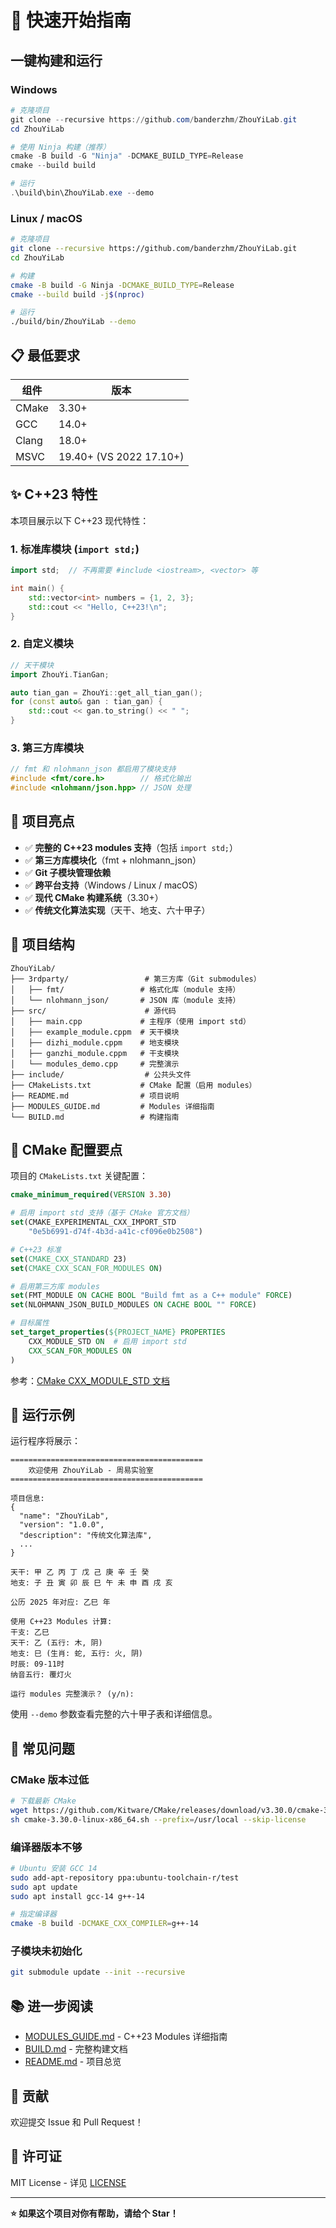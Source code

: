 # 🚀 快速开始指南

## 一键构建和运行

### Windows

```powershell
# 克隆项目
git clone --recursive https://github.com/banderzhm/ZhouYiLab.git
cd ZhouYiLab

# 使用 Ninja 构建（推荐）
cmake -B build -G "Ninja" -DCMAKE_BUILD_TYPE=Release
cmake --build build

# 运行
.\build\bin\ZhouYiLab.exe --demo
```

### Linux / macOS

```bash
# 克隆项目
git clone --recursive https://github.com/banderzhm/ZhouYiLab.git
cd ZhouYiLab

# 构建
cmake -B build -G Ninja -DCMAKE_BUILD_TYPE=Release
cmake --build build -j$(nproc)

# 运行
./build/bin/ZhouYiLab --demo
```

## 📋 最低要求

| 组件 | 版本 |
|------|------|
| CMake | 3.30+ |
| GCC | 14.0+ |
| Clang | 18.0+ |
| MSVC | 19.40+ (VS 2022 17.10+) |

## ✨ C++23 特性

本项目展示以下 C++23 现代特性：

### 1. 标准库模块 (`import std;`)

```cpp
import std;  // 不再需要 #include <iostream>, <vector> 等

int main() {
    std::vector<int> numbers = {1, 2, 3};
    std::cout << "Hello, C++23!\n";
}
```

### 2. 自定义模块

```cpp
// 天干模块
import ZhouYi.TianGan;

auto tian_gan = ZhouYi::get_all_tian_gan();
for (const auto& gan : tian_gan) {
    std::cout << gan.to_string() << " ";
}
```

### 3. 第三方库模块

```cpp
// fmt 和 nlohmann_json 都启用了模块支持
#include <fmt/core.h>        // 格式化输出
#include <nlohmann/json.hpp> // JSON 处理
```

## 🎯 项目亮点

- ✅ **完整的 C++23 modules 支持**（包括 `import std;`）
- ✅ **第三方库模块化**（fmt + nlohmann_json）
- ✅ **Git 子模块管理依赖**
- ✅ **跨平台支持**（Windows / Linux / macOS）
- ✅ **现代 CMake 构建系统**（3.30+）
- ✅ **传统文化算法实现**（天干、地支、六十甲子）

## 📂 项目结构

```
ZhouYiLab/
├── 3rdparty/                 # 第三方库（Git submodules）
│   ├── fmt/                 # 格式化库（module 支持）
│   └── nlohmann_json/       # JSON 库（module 支持）
├── src/                      # 源代码
│   ├── main.cpp             # 主程序（使用 import std）
│   ├── example_module.cppm  # 天干模块
│   ├── dizhi_module.cppm    # 地支模块
│   ├── ganzhi_module.cppm   # 干支模块
│   └── modules_demo.cpp     # 完整演示
├── include/                  # 公共头文件
├── CMakeLists.txt           # CMake 配置（启用 modules）
├── README.md                # 项目说明
├── MODULES_GUIDE.md         # Modules 详细指南
└── BUILD.md                 # 构建指南
```

## 🔧 CMake 配置要点

项目的 `CMakeLists.txt` 关键配置：

```cmake
cmake_minimum_required(VERSION 3.30)

# 启用 import std 支持（基于 CMake 官方文档）
set(CMAKE_EXPERIMENTAL_CXX_IMPORT_STD
    "0e5b6991-d74f-4b3d-a41c-cf096e0b2508")

# C++23 标准
set(CMAKE_CXX_STANDARD 23)
set(CMAKE_CXX_SCAN_FOR_MODULES ON)

# 启用第三方库 modules
set(FMT_MODULE ON CACHE BOOL "Build fmt as a C++ module" FORCE)
set(NLOHMANN_JSON_BUILD_MODULES ON CACHE BOOL "" FORCE)

# 目标属性
set_target_properties(${PROJECT_NAME} PROPERTIES
    CXX_MODULE_STD ON  # 启用 import std
    CXX_SCAN_FOR_MODULES ON
)
```

参考：[CMake CXX_MODULE_STD 文档](https://cmake.org/cmake/help/latest/prop_tgt/CXX_MODULE_STD.html)

## 📖 运行示例

运行程序将展示：

```
===========================================
    欢迎使用 ZhouYiLab - 周易实验室
===========================================

项目信息:
{
  "name": "ZhouYiLab",
  "version": "1.0.0",
  "description": "传统文化算法库",
  ...
}

天干: 甲 乙 丙 丁 戊 己 庚 辛 壬 癸
地支: 子 丑 寅 卯 辰 巳 午 未 申 酉 戌 亥

公历 2025 年对应: 乙巳 年

使用 C++23 Modules 计算:
干支: 乙巳
天干: 乙 (五行: 木, 阴)
地支: 巳 (生肖: 蛇, 五行: 火, 阴)
时辰: 09-11时
纳音五行: 覆灯火

运行 modules 完整演示？ (y/n):
```

使用 `--demo` 参数查看完整的六十甲子表和详细信息。

## 🐛 常见问题

### CMake 版本过低

```bash
# 下载最新 CMake
wget https://github.com/Kitware/CMake/releases/download/v3.30.0/cmake-3.30.0-linux-x86_64.sh
sh cmake-3.30.0-linux-x86_64.sh --prefix=/usr/local --skip-license
```

### 编译器版本不够

```bash
# Ubuntu 安装 GCC 14
sudo add-apt-repository ppa:ubuntu-toolchain-r/test
sudo apt update
sudo apt install gcc-14 g++-14

# 指定编译器
cmake -B build -DCMAKE_CXX_COMPILER=g++-14
```

### 子模块未初始化

```bash
git submodule update --init --recursive
```

## 📚 进一步阅读

- [MODULES_GUIDE.md](MODULES_GUIDE.md) - C++23 Modules 详细指南
- [BUILD.md](BUILD.md) - 完整构建文档
- [README.md](README.md) - 项目总览

## 🤝 贡献

欢迎提交 Issue 和 Pull Request！

## 📄 许可证

MIT License - 详见 [LICENSE](LICENSE)

---

**⭐ 如果这个项目对你有帮助，请给个 Star！**

